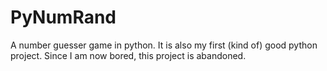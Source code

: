 # PyNumRand
A number guesser game in python. It is also my first (kind of) good python project. Since I am now bored, this project is abandoned.
